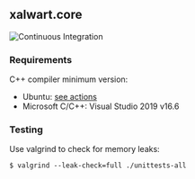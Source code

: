 ## xalwart.core

![Continuous Integration](https://github.com/YuriyLisovskiy/xalwart.core/workflows/tests/badge.svg)

### Requirements

C++ compiler minimum version:
* Ubuntu: [see actions](https://github.com/YuriyLisovskiy/xalwart.server/actions)
* Microsoft C/C++: Visual Studio 2019 v16.6

### Testing

Use valgrind to check for memory leaks:
```
$ valgrind --leak-check=full ./unittests-all
```
